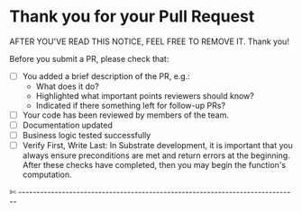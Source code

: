 # Thank you for your Pull Request

AFTER YOU'VE READ THIS NOTICE, FEEL FREE TO REMOVE IT.
Thank you!

Before you submit a PR, please check that:

- [ ] You added a brief description of the PR, e.g.:
  - What does it do?
  - Highlighted what important points reviewers should know?
  - Indicated if there something left for follow-up PRs?
- [ ] Your code has been reviewed by members of the team.
- [ ] Documentation updated
- [ ] Business logic tested successfully
- [ ] Verify First, Write Last: In Substrate development, it is important that you always ensure preconditions are met and return errors at the beginning. After these checks have completed, then you may begin the function's computation.

✄ -----------------------------------------------------------------------------

